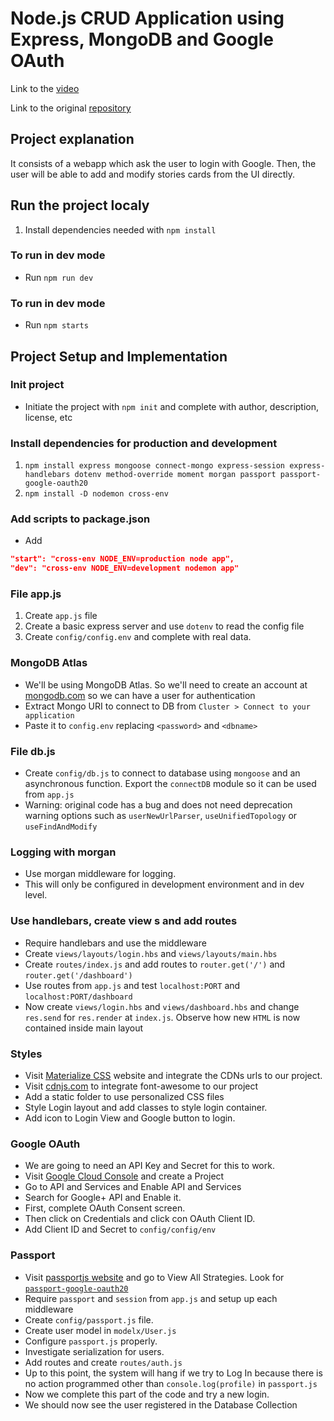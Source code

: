 # Node.js CRUD Application using Express, MongoDB and Google OAuth

Link to the [video][1]

Link to the original [repository][2]



## Project explanation
It consists of a webapp which ask the user to login with Google. Then, the user will be able to add and modify stories cards from the UI directly.



## Run the project localy
1. Install dependencies needed with `npm install`

### To run in dev mode
- Run `npm run dev`

### To run in dev mode
- Run `npm starts`



## Project Setup and Implementation

### Init project
- Initiate the project with `npm init` and complete with author, description, license, etc

### Install dependencies for production and development
1. `npm install express mongoose connect-mongo express-session express-handlebars dotenv method-override moment morgan passport passport-google-oauth20`
2. `npm install -D nodemon cross-env`

### Add scripts to package.json
- Add 
```json
"start": "cross-env NODE_ENV=production node app",
"dev": "cross-env NODE_ENV=development nodemon app"
```

### File app.js 
1. Create `app.js` file 
2. Create a basic express server and use `dotenv` to read the config file
3. Create `config/config.env` and complete with real data.

### MongoDB Atlas
- We'll be using MongoDB Atlas. So we'll need to create an account at [mongodb.com][3] so we can have a user for authentication
- Extract Mongo URI to connect to DB from `Cluster > Connect to your application`
- Paste it to `config.env` replacing `<password>` and `<dbname>`

### File db.js
- Create `config/db.js` to connect to database using `mongoose` and an asynchronous function. Export the `connectDB` module so it can be used from `app.js`
- Warning: original code has a bug and does not need deprecation warning options such as `userNewUrlParser`, `useUnifiedTopology` or `useFindAndModify`

### Logging with morgan
- Use morgan middleware for logging.
- This will only be configured in development environment and in dev level.

### Use handlebars, create view s and add routes
- Require handlebars and use the middleware
- Create `views/layouts/login.hbs` and `views/layouts/main.hbs`
- Create `routes/index.js` and add routes to `router.get('/')` and `router.get('/dashboard')`
- Use routes from `app.js` and test `localhost:PORT` and `localhost:PORT/dashboard`
- Now create `views/login.hbs` and `views/dashboard.hbs` and change `res.send` for `res.render` at `index.js`. Observe how new `HTML` is now contained inside main layout


### Styles
- Visit [Materialize CSS][5] website and integrate the CDNs urls to our project.
- Visit [cdnjs.com][6] to integrate font-awesome to our project
- Add a static folder to use personalized CSS files
- Style Login layout and add classes to style login container.
- Add icon to Login View and Google button to login.

### Google OAuth
- We are going to need an API Key and Secret for this to work.
- Visit [Google Cloud Console][7] and create a Project
- Go to API and Services and Enable API and Services
- Search for Google+ API and Enable it.
- First, complete OAuth Consent screen.
- Then click on Credentials and click con OAuth Client ID.
- Add Client ID and Secret to `config/config/env`
  
### Passport
- Visit [passportjs website][8] and go to View All Strategies. Look for [`passport-google-oauth20`][9]
- Require `passport` and `session` from `app.js` and setup up each middleware
- Create `config/passport.js` file.
- Create user model in `modelx/User.js`
- Configure `passport.js` properly. 
- Investigate serialization for users.
- Add routes and create `routes/auth.js`
- Up to this point, the system will hang if we try to Log In because there is no action programmed other than `console.log(profile)` in `passport.js`
- Now we complete this part of the code and try a new login.
- We should now see the user registered in the Database Collection


[1]:https://youtu.be/SBvmnHTQIPY
[2]:https://github.com/bradtraversy/storybooks
[3]:https://www.mongodb.com/
[4]:https://mongoosejs.com/docs/migrating_to_6,html#no-more-deprecation-warning-options
[5]:https://materializecss.com/
[6]:https://cdnjs.com/
[7]:https://console.cloud.google.com/
[8]:https://www.passportjs.org/
[9]:https://www.passportjs.org/packages/passport-google-oauth20/
